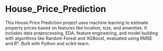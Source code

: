 # House_Price_Prediction
This House Price Prediction project uses machine learning to estimate property prices based on features like location, size, and amenities. It includes data preprocessing, EDA, feature engineering, and model building with algorithms like Random Forest and XGBoost, evaluated using RMSE and R². Built with Python and scikit-learn.
